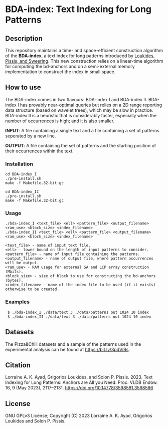 BDA-index: Text Indexing for Long Patterns
===

Description
-----------

This repository maintains a time- and space-efficient construction algorithm of the <b>BDA-index</b>, a text index for long patterns introduced by [Loukides, Pissis, and Sweering](https://doi.org/10.1109/TKDE.2022.3231780).
This new construction relies on a linear-time algorithm for computing the bd-anchors and on a semi-external memory implementation to
construct the index in small space.

How to use
----------

The BDA-index comes in two flavours: BDA-index I and BDA-index II. BDA-index I has provably near-optimal queries but relies on a 2D range reporting data structure (based on wavelet trees), which may be slow in practice.
BDA-index II is a heuristic that is considerably faster, especially when the number of occurrences is high; and it is also smaller.

<b>INPUT</b>: A file containing a single text and a file containing a set of patterns seperated by a new line.

<b>OUTPUT</b>: A file containing the set of patterns and the starting position of their occurrences within the text.

### Installation

```
cd BDA-index_I
./pre-install.sh
make -f Makefile.32-bit.gc
```

```
cd BDA-index_II
./pre-install.sh
make -f Makefile.32-bit.gc
```

### Usage

```
./bda-index_I <text_file> <ell> <pattern_file> <output_filename> <ram_use> <block_size> <index_filename>
./bda-index_II <text_file> <ell> <pattern_file> <output_filename> <ram_use> <block_size> <index_filename>

<text_file> - name of input text file.
<ell> - lower bound on the length of input patterns to consider. 
<pattern_file> - name of input file containing the patterns.
<output_filename> - name of output file, where pattern occurrences will be output.
<ram_use> - RAM usage for external SA and LCP array construction (Mbits).
<block_size> - size of block to use for constructing the bd-anchors (bytes).
<index_filename> - name of the index file to be used (if it exists) otherwise to be created.
```

### Examples

```
 $ ./bda-index_I ./data/text 3 ./data/patterns out 1024 10 index
 $ ./bda-index_II ./data/text 3 ./data/patterns out 1024 10 index
```

Datasets
--------

The Pizza&Chili datasets and a sample of the patterns used in the experimental analysis can be found at https://bit.ly/3pdViRs.

Citation
--------

Lorraine A. K. Ayad, Grigorios Loukides, and Solon P. Pissis. 2023. Text Indexing for Long Patterns: Anchors are All you Need. Proc. VLDB Endow. 16, 9 (May 2023), 2117–2131. https://doi.org/10.14778/3598581.3598586

License
--------

GNU GPLv3 License; Copyright (C) 2023 Lorraine A. K. Ayad, Grigorios Loukides and Solon P. Pissis.
